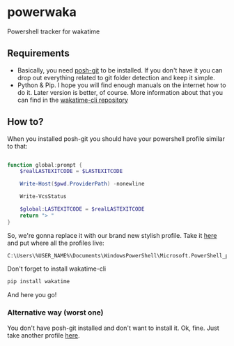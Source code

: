 # powerwaka
Powershell tracker for wakatime

## Requirements

* Basically, you need [posh-git](https://github.com/dahlbyk/posh-git) to be installed. If you don't have it you can drop out everything related to git folder detection and keep it simple. 
* Python & Pip. I hope you will find enough manuals on the internet how to do it. Later version is better, of course. More information about that you can find in the [wakatime-cli repository](https://github.com/wakatime/wakatime/)


## How to?

When you installed posh-git you should have your powershell profile similar to that:

```Powershell

function global:prompt {
    $realLASTEXITCODE = $LASTEXITCODE

    Write-Host($pwd.ProviderPath) -nonewline

    Write-VcsStatus

    $global:LASTEXITCODE = $realLASTEXITCODE
    return "> "
}
```

So, we're gonna replace it with our brand new stylish profile. Take it [here](https://github.com/iamkarlson/powerwaka/blob/master/Microsoft.PowerShell_profile.ps1) and put where all the profiles live: 

```
C:\Users\%USER_NAME%\Documents\WindowsPowerShell\Microsoft.PowerShell_profile.ps1
```

Don't forget to install wakatime-cli

```Powershell
pip install wakatime
```

And here you go!

### Alternative way (worst one)

You don't have posh-git installed and don't want to install it. Ok, fine. Just take another profile [here](https://github.com/iamkarlson/powerwaka/blob/master/Microsoft.PowerShell_profile_without_projects.ps1).
